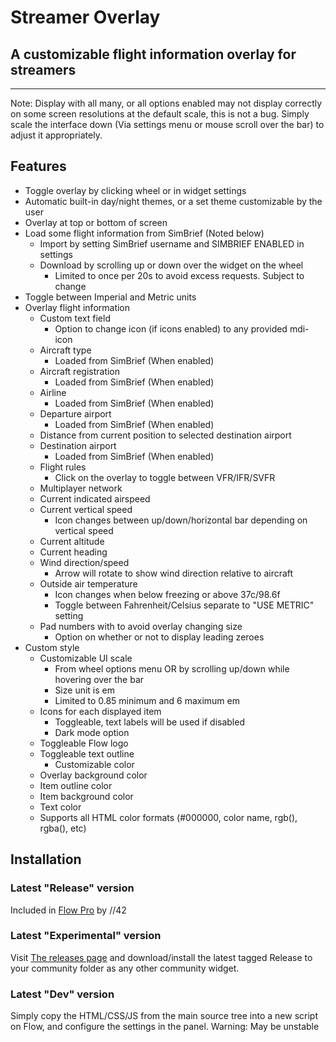 # Streamer Overlay
## A customizable flight information overlay for streamers
---

Note: Display with all many, or all options enabled may not display correctly on some screen resolutions at the default scale, this is not a bug. Simply scale the interface down (Via settings menu or mouse scroll over the bar) to adjust it appropriately.

## Features
- Toggle overlay by clicking wheel or in widget settings
- Automatic built-in day/night themes, or a set theme customizable by the user
- Overlay at top or bottom of screen
- Load some flight information from SimBrief (Noted below)
  - Import by setting SimBrief username and SIMBRIEF ENABLED in settings
  - Download by scrolling up or down over the widget on the wheel
    - Limited to once per 20s to avoid excess requests. Subject to change
- Toggle between Imperial and Metric units
- Overlay flight information
  - Custom text field
    - Option to change icon (if icons enabled) to any provided mdi-icon
  - Aircraft type
    - Loaded from SimBrief (When enabled)
  - Aircraft registration
    - Loaded from SimBrief (When enabled)
  - Airline
    - Loaded from SimBrief (When enabled)
  - Departure airport
    - Loaded from SimBrief (When enabled)
  - Distance from current position to selected destination airport
  - Destination airport
    - Loaded from SimBrief (When enabled)
  - Flight rules
    - Click on the overlay to toggle between VFR/IFR/SVFR
  - Multiplayer network
  - Current indicated airspeed
  - Current vertical speed
    - Icon changes between up/down/horizontal bar depending on vertical speed
  - Current altitude
  - Current heading
  - Wind direction/speed
    - Arrow will rotate to show wind direction relative to aircraft
  - Outside air temperature
    - Icon changes when below freezing or above 37c/98.6f
    - Toggle between Fahrenheit/Celsius separate to "USE METRIC" setting
  - Pad numbers with to avoid overlay changing size
    - Option on whether or not to display leading zeroes
- Custom style
  - Customizable UI scale
    - From wheel options menu OR by scrolling up/down while hovering over the bar
    - Size unit is em
    - Limited to 0.85 minimum and 6 maximum em
  - Icons for each displayed item
    - Toggleable, text labels will be used if disabled
    - Dark mode option
  - Toggleable Flow logo
  - Toggleable text outline
    - Customizable color
  - Overlay background color
  - Item outline color
  - Item background color
  - Text color
  - Supports all HTML color formats (#000000, color name, rgb(), rgba(), etc)

## Installation

### Latest "Release" version
Included in [Flow Pro](https://parallel42.com/products/flow-pro) by //42

### Latest "Experimental" version
Visit [The releases page](https://github.com/AylaCodes/flow-flight-overlay/releases/) and download/install the latest tagged Release to your community folder as any other community widget.

### Latest "Dev" version
Simply copy the HTML/CSS/JS from the main source tree into a new script on Flow, and configure the settings in the panel. Warning: May be unstable
